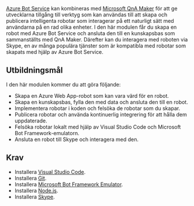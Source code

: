[Azure Bot Service](https://azure.microsoft.com/en*us/services/bot*service/) kan kombineras med [Microsoft QnA Maker](https://www.qnamaker.ai/) för att ge utvecklarna tillgång till verktyg som kan användas till att skapa och publicera intelligenta robotar som interagerar på ett naturligt sätt med användarna på en rad olika enheter. I den här modulen får du skapa en robot med Azure Bot Service och ansluta den till en kunskapsbas som sammanställts med QnA Maker. Därefter kan du interagera med roboten via Skype, en av många populära tjänster som är kompatibla med robotar som skapats med hjälp av Azure Bot Service.

## <a name="learning-objectives"></a>Utbildningsmål

I den här modulen kommer du att göra följande:

- Skapa en Azure Web App-robot som kan vara värd för en robot.
- Skapa en kunskapsbas, fylla den med data och ansluta den till en robot.
- Implementera robotar i koden och felsöka de robotar som du skapar.
- Publicera robotar och använda kontinuerlig integrering för att hålla dem uppdaterade.
- Felsöka robotar lokalt med hjälp av Visual Studio Code och Microsoft Bot Framework-emulatorn.
- Ansluta en robot till Skype och interagera med den.

## <a name="prerequisites"></a>Krav

- Installera [Visual Studio Code](http://code.visualstudio.com).
- Installera [Git](https://git-scm.com).
- Installera [Microsoft Bot Framework Emulator](https://emulator.botframework.com/).
- Installera [Node.js](https://nodejs.org).
- Installera [Skype](https://www.skype.com/en/download-skype/skype-for-computer/).
